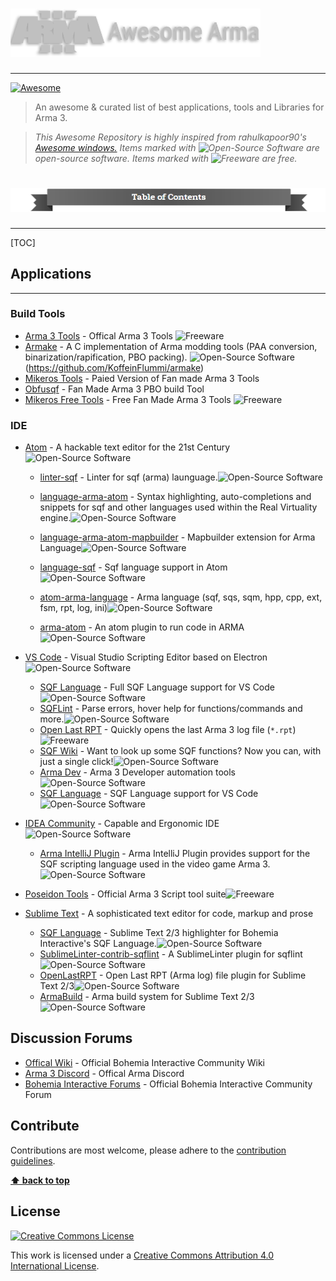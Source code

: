 # <img src="https://raw.githubusercontent.com/jokoho48/Awesome-Arma/master/media/main-awesomeArma.png" width="400" alt="awesome arma 3">

------

[![Awesome](https://cdn.rawgit.com/sindresorhus/awesome/d7305f38d29fed78fa85652e3a63e154dd8e8829/media/badge.svg)](https://github.com/sindresorhus/awesome)

> An awesome & curated list of best applications, tools and Libraries for Arma 3.

> *This Awesome Repository is highly inspired from rahulkapoor90's [Awesome windows.](https://github.com/Awesome-Windows "Awesome windows")*
> *Items marked with ![Open-Source Software][OSS Icon] are open-source software. Items marked with ![Freeware][Freeware Icon] are free.*



# <img src="https://raw.githubusercontent.com/jokoho48/Awesome-Arma/master/media/TOC.png" alt="table of contents">

------

[TOC]



## Applications

------

### Build Tools

- [Arma 3 Tools](https://store.steampowered.com/app/233800/Arma_3_Tools/) - Offical Arma 3 Tools ![Freeware][Freeware Icon]
- [Armake](https://github.com/KoffeinFlummi/armake) - A C implementation of Arma modding tools (PAA conversion, binarization/rapification, PBO packing). ![Open-Source Software][OSS Icon](https://github.com/KoffeinFlummi/armake)
- [Mikeros Tools](https://armaservices.maverick-applications.com/Products/MikerosDosTools/) - Paied Version of Fan made Arma 3 Tools
- [Obfusqf](https://obfusqf.com/) - Fan Made Arma 3 PBO build Tool
- [Mikeros Free Tools](https://armaservices.maverick-applications.com/Products/MikerosDosTools/FileBrowserFree) - Free Fan Made Arma 3 Tools ![Freeware][Freeware Icon]

### IDE

- [Atom](https://atom.io/) - A hackable text editor for the 21st Century![Open-Source Software][OSS Icon]
  - [linter-sqf](https://atom.io/packages/linter-sqf) - Linter for sqf (arma) launguage.![Open-Source Software][OSS Icon]

  - [language-arma-atom](https://atom.io/packages/language-arma-atom) - Syntax highlighting, auto-completions and snippets for sqf and other languages used within the Real Virtuality engine.![Open-Source Software][OSS Icon]

  - [language-arma-atom-mapbuilder](https://atom.io/packages/language-arma-atom-mapbuilder) - Mapbuilder extension for Arma Language![Open-Source Software][OSS Icon]

  - [language-sqf](https://atom.io/packages/language-sqf) - Sqf language support in Atom![Open-Source Software][OSS Icon]

  - [atom-arma-language](https://atom.io/packages/atom-arma-language) - Arma language (sqf, sqs, sqm, hpp, cpp, ext, fsm, rpt, log, ini)![Open-Source Software][OSS Icon]

  - [arma-atom](https://atom.io/packages/arma-atom) - An atom plugin to run code in ARMA![Open-Source Software][OSS Icon]
- [VS Code](https://code.visualstudio.com/) - Visual Studio Scripting Editor based on Electron![Open-Source Software][OSS Icon]
  - [SQF Language](https://marketplace.visualstudio.com/items?itemName=Armitxes.sqf) - Full SQF Language support for VS Code![Open-Source Software][OSS Icon]
  - [SQFLint](https://marketplace.visualstudio.com/items?itemName=skacekachna.sqflint) - Parse errors, hover help for functions/commands and more.![Open-Source Software][OSS Icon]
  - [Open Last RPT](https://marketplace.visualstudio.com/items?itemName=bux578.vscode-openlastrpt) - Quickly opens the last Arma 3 log file (`*.rpt`)![Freeware][Freeware Icon]
  - [SQF Wiki](https://marketplace.visualstudio.com/items?itemName=EelisLynne.sqf-wiki) - Want to look up some SQF functions? Now you can, with just a single click!![Open-Source Software][OSS Icon]
  - [Arma Dev](https://marketplace.visualstudio.com/items?itemName=ole1986.arma-dev) - Arma 3 Developer automation tools![Open-Source Software][OSS Icon]
  - [SQF Language](https://marketplace.visualstudio.com/items?itemName=vlad333000.sqf) - SQF Language support for VS Code![Open-Source Software][OSS Icon]

- [IDEA Community](https://www.jetbrains.com/idea) - Capable and Ergonomic IDE ![Open-Source Software][OSS Icon]

  - [Arma IntelliJ Plugin](https://plugins.jetbrains.com/plugin/9254-arma-intellij-plugin) - Arma IntelliJ Plugin provides support for the SQF scripting language used in the video game Arma 3.![Open-Source Software][OSS Icon]
- [Poseidon Tools](https://community.bistudio.com/wiki/Poseidon_Tools) - Official Arma 3 Script tool suite![Freeware][Freeware Icon]
- [Sublime Text](http://www.sublimetext.com/) - A sophisticated text editor for code, markup and prose

  - [SQF Language](https://packagecontrol.io/packages/SQF%20Language) - Sublime Text 2/3 highlighter for Bohemia Interactive's SQF Language.![Open-Source Software][OSS Icon]
  - [SublimeLinter-contrib-sqflint](https://packagecontrol.io/packages/SublimeLinter-contrib-sqflint) - A SublimeLinter plugin for sqflint![Open-Source Software][OSS Icon]
  - [OpenLastRPT](https://packagecontrol.io/packages/OpenLastRPT) - Open Last RPT (Arma log) file plugin for Sublime Text 2/3![Open-Source Software][OSS Icon]
  - [ArmaBuild](https://packagecontrol.io/packages/ArmaBuild) - Arma build system for Sublime Text 2/3![Open-Source Software][OSS Icon]



## Discussion Forums

- [Offical Wiki](https://community.bistudio.com/wiki/Main_Page) - Official Bohemia Interactive Community Wiki
- [Arma 3 Discord]() - Offical Arma Discord
- [Bohemia Interactive Forums](http://forums.bistudio.com/) - Official Bohemia Interactive Community Forum

## Contribute

Contributions are most welcome, please adhere to the [contribution guidelines](Contributing.md).

**[⬆ back to top](#applications)**

## License

[![Creative Commons License](http://i.creativecommons.org/l/by/4.0/88x31.png)](http://creativecommons.org/licenses/by/4.0/)

This work is licensed under a [Creative Commons Attribution 4.0 International License](http://creativecommons.org/licenses/by/4.0/).

[Freeware Icon]: https://cdn.jsdelivr.net/gh/jokoho48/Awesome-Arma@cd6f6b271675898d4f67b020d613ca549dc9a552/media/free.svg
[OSS Icon]: https://cdn.jsdelivr.net/gh/jokoho48/Awesome-Arma@cd6f6b271675898d4f67b020d613ca549dc9a552/media/OSS.svg